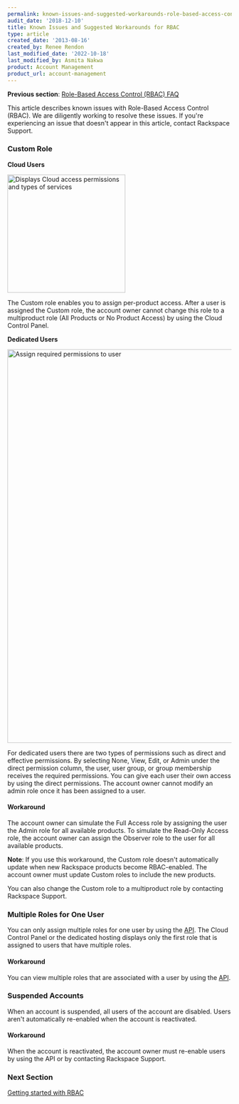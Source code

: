```yaml
---
permalink: known-issues-and-suggested-workarounds-role-based-access-control-rbac
audit_date: '2018-12-10'
title: Known Issues and Suggested Workarounds for RBAC
type: article
created_date: '2013-08-16'
created_by: Renee Rendon
last_modified_date: '2022-10-18'
last_modified_by: Asmita Nakwa
product: Account Management
product_url: account-management
---
```


**Previous section**: [Role-Based Access Control (RBAC) FAQ](/support/how-to/faq-role-based-access-control-rbac)

This article describes known issues with Role-Based Access Control (RBAC). We are diligently working to resolve these issues. If you're experiencing an issue that doesn't appear in this article, contact Rackspace Support.

### Custom Role

**Cloud Users**

   <img width="265" alt="Displays Cloud access permissions and types of services" src="/support/how-to/known-issues-and-suggested-workarounds-role-based-access-control-rbac/customrole.png">

The Custom role enables you to assign per-product access. After a user is assigned the Custom role, the account owner cannot change this role to a multiproduct role (All Products or No Product Access) by using the Cloud Control Panel.

**Dedicated Users**

   <img width="883" alt="Assign required permissions to user" src="/support/how-to/known-issues-and-suggested-workarounds-role-based-access-control-rbac/customrole_dedicated.png">

For dedicated users there are two types of permissions such as direct and effective permissions. By selecting None, View, Edit, or Admin under the direct permission column, the user, user group, or group membership receives the required permissions.
You can give each user their own access by using the direct permissions. The account owner cannot modify an admin role once it has been assigned to a user.

#### **Workaround**

The account owner can simulate the Full Access role by assigning the user the Admin role for all available products. To simulate the Read-Only Access role, the account owner can assign the Observer role to the user for all available products.

**Note**: If you use this workaround, the Custom role doesn't automatically update when new Rackspace products become RBAC-enabled. The account owner must update Custom roles to include the new products.

You can also change the Custom role to a multiproduct role by contacting Rackspace Support.

### Multiple Roles for One User

You can only assign multiple roles for one user by using the [API](https://docs.rackspace.com/docs/). The Cloud Control Panel or the dedicated hosting displays only the first role that is assigned to users that have multiple roles.

#### **Workaround**

You can view multiple roles that are associated with a user by using the [API](https://docs.rackspace.com/docs/).

### Suspended Accounts

When an account is suspended, all users of the account are disabled. Users aren't automatically re-enabled when the account is reactivated.

#### **Workaround**

When the account is reactivated, the account owner must re-enable users by using the API or by contacting Rackspace Support.

### Next Section
[Getting started with RBAC](/support/how-to/getting-started-with-role-based-access-control-rbac)
